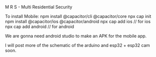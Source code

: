 M R S - Multi Residential Security 

To install Mobile: 
npm install @capacitor/cli @capacitor/core
npx cap init
npm install @capacitor/ios @capacitor/android
npx cap add ios // for ios
npx cap add android // for android

We are gonna need android studio to make an APK for the mobile app. 

I will post more of the schematic of the arduino and esp32 + esp32 cam soon.
